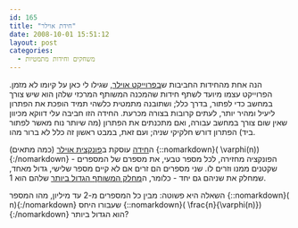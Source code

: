 ```yaml
---
id: 165
title: "חידת אוילר"
date: 2008-10-01 15:51:12
layout: post
categories: 
  - משחקים וחידות מתמטיות
---
```

הנה אחת מהחידות החביבות ש<a href="http://projecteuler.net/">בפרוייקט אוילר</a>, שגילו לי כאן על קיומו לא מזמן. הפרוייקט עצמו מיועד לשתף חידות שהמכנה המשותף המרכזי שלהן הוא שיש צורך במחשב כדי לפתור, בדרך כלל; ושתובנה מתמטית כלשהי תמיד הופכת את הפתרון ליעיל ומהיר יותר, לעתים קרובות בצורה מכרעת. החידה הזו חביבה עלי דווקא מכיוון שאין שום צורך במחשב עבורה, ואם מתכנתים את הפתרון (מה שיותר נוח מאשר לפתור ביד) הפתרון דורש חלקיקי שניה; ועם זאת, במבט ראשון זה כלל לא ברור מהו.

ה<a href="http://projecteuler.net/index.php?section=problems&amp;id=69">חידה</a> עוסקת ב<a href="http://he.wikipedia.org/wiki/%D7%A4%D7%95%D7%A0%D7%A7%D7%A6%D7%99%D7%99%D7%AA_%D7%90%D7%95%D7%99%D7%9C%D7%A8">פונקצית אוילר</a> (כמה מתאים) {::nomarkdown}\( \varphi(n)\){:/nomarkdown} - הפונקציה מחזירה, לכל מספר טבעי, את מספרם של המספרים שקטנים ממנו וזרים לו. שני מספרים הם זרים אם לא קיים מספר שלישי, גדול מאחד, שמחלק את שניהם גם יחד - כלומר, ה<a href="http://he.wikipedia.org/wiki/%D7%9E%D7%97%D7%9C%D7%A7_%D7%9E%D7%A9%D7%95%D7%AA%D7%A3_%D7%9E%D7%A7%D7%A1%D7%99%D7%9E%D7%9C%D7%99">מחלק המשותף הגדול ביותר</a> שלהם הוא 1.

השאלה היא פשוטה: מבין כל המספרים מ-2 עד מיליון, מהו המספר {::nomarkdown}\( n\){:/nomarkdown} שעבורו היחס {::nomarkdown}\( \frac{n}{\varphi(n)}\){:/nomarkdown} הוא הגדול ביותר?
